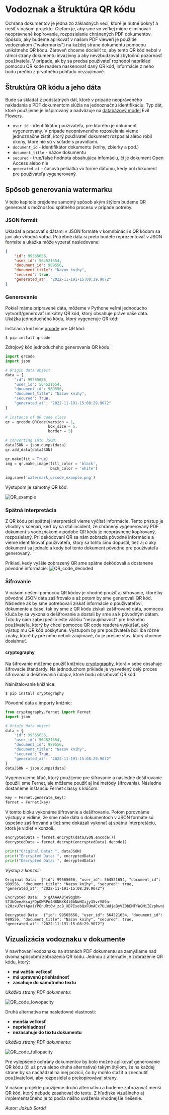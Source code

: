# Vodoznak a štruktúra QR kódu

Ochrana dokumentov je jedna zo základných vecí, ktoré je nutné pokryť a riešiť v našom projekte. Cieľom je, aby sme vo veľkej miere eliminovali neoprávnené kopírovanie,
rozposielanie chránených PDF dokumentov. Spôsob, aký budeme aplikovať v našom PDF vieweri je použitie vodoznakom ("watermarks") na každej strane dokumentu pomocou unikátneho QR kódu. Zároveň chceme docieliť to, aby tento QR kód nebol v rámci strany dokumentu invazívny a aby nevzbudzoval zbytočnú pozornosť používateľa. V prípade, ak by sa predsa používateľ rozhodol napríklad pomocou QR kode readera naskenovať daný QR kód, informácie z neho budu preňho z prvotného pohľadu nezaujímavé.

## Štruktúra QR kódu a jeho dáta

Bude sa skladať z podstatných dát, ktoré v prípade neopráveného nakladania s PDF dokumentom slúžia na jednoznačnú identifikáciu. Typ dát, ktoré použijeme je inšpirovaný a nadväzuje na [databázový model](@site/static/img/evil_flowers_catalog.png) Evil Flowers.

- `user_id` - identifikátor používateľa, pre ktorého je dokument vygenerovaný. V prípade neoprávneného rozosielania vieme jednoznačne zistiť, ktorý používateľ dokument rozposlal alebo robil úkony, ktoré nie sú v súlade s pravidlami.
- `document_id` - identifikátor dokumentu (knihy, zbierky a pod.)
- `document_title` - názov dokumentu
- `secured` - true/false hodnota obsahujúca infomáciu, či je dokument Open Access alebo nie
- `generated_at` - časová pečiatka vo forme dátumu, kedy bol dokument pre používateľa vygenerovaný. 

## Spôsob generovania watermarku

V tejto kapitole prejdeme samotný spôsob akým štýlom budeme QR generovať s možnosťou spätného procesu v prípade potreby.

### JSON formát

Ukladať a pracovať s dátami v JSON formáte v komnbinácii s QR kódom sa javí ako vhodná voľba. Potrebné dáta si preto budete reprezentovať v JSON formáte a ukážka môže vyzerať nasledovane:

```json
{
    "id": 99565656, 
    "user_id": 564521654, 
    "document_id": 989556, 
    "document_title": "Nazov knihy",
    "secured": true, 
    "generated_at": "2022-11-191-15:08:29.9072"
}
```

### Generovanie

Pokiaľ máme pripravené dáta, môžeme v Pythone veľmi jednoducho vytvoriť/generovať unikátny QR kód, ktorý obsahuje práve naše dáta.
Ukážka jednoduchého kódu, ktorý vygeneruje QR kód:

Inštalácia knižnice [qrcode](https://pypi.org/project/qrcode/) pre QR kód:
```shell
$ pip install qrcode
```

Zdrojový kód jednoduchého generovania QR kódu:
```python
import qrcode
import json

# Origin data object 
data = {
    "id": 99565656, 
    "user_id": 564521654, 
    "document_id": 989556, 
    "document_title": "Nazov knihy",
    "secured": True, 
    "generated_at": "2022-11-191-15:08:29.9072"
}
 
# Instance of QR code class
qr = qrcode.QRCode(version = 1,
                   box_size = 5,
                   border = 5)

# converting into JSON: 
dataJSON = json.dumps(data)
qr.add_data(dataJSON)

qr.make(fit = True)
img = qr.make_image(fill_color = 'black',
                    back_color = 'white')
 
img.save('watermark_qrcode_example.png')
```

Výstupom je samotný QR kód:

![QR_example](@site/static/img/watermark_qrcode_example.png) 

### Spätná interpretácia

Z QR kódu pri spätnej interpretácii vieme vyčítať informácie. Tento prístup je vhodný v scenári, keď by sa stal incident, že chránený vygenerovaný PDF dokument s vodoznakom v podobe QR kódu je neoprávnene kopírovaný, rozposielaný. Pri dekódovaní QR sa nám zobrazia pôvodné informácie a vieme identifikovať používateľa, ktorý sa tohto činu dopustil, tiež aj o aký dokument sa jednalo a kedy bol tento dokument pôvodne pre používateľa generovaný.

Príklad, kedy vyššie zobrazený QR sme spätne dekódovali a dostanene pôvodné informácie:
![QR_code_decoded](@site/static/img/qrcode_decoded.png) 

### Šifrovanie

V našom riešení pomocou QR kódov je vhodné použiť aj šifrovanie, ktoré by pôvodné JSON dáta zašifrovalo a až potom by sme generovali QR kód. Následne ak by sme potrebovali získať informácie o používateľovi, dokumente a čase, tak by sme z QR kódu získali zašifrované dáta, pomocou kľuča by sa vykonalo dešifrovanie a dostali by sme sa k pôvodným dátam.
Toto by nám zabezpečilo ešte väčšiu "nezaujímavosť" pre bežného používateľa, ktorý by chcel pomocou QR code readera vyskúšať, aký výstup mu QR kód poskytune. Výstupom by pre používateľa boli iba rôzne znaky, ktoré by pre neho neboli zaujímavé, čo je presne stav, ktorý chceme dosiahnuť.

#### cryptography

Na šifrovanie môžeme použiť knižnicu [cryptography](https://cryptography.io/en/latest/), ktorá v sebe obsahuje šifrovacie štandardy. Na jednoduchom príklade je vysvetlený celý proces šifrovania a dešifrovania údajov, ktoré budú obsahovať QR kód.

Nainštalovanie knižnice:
```shell
$ pip install cryptography
```

Pôvodné dáta a importy knižníc:
```python
from cryptography.fernet import Fernet
import json

# Origin data object 
data = {
    "id": 99565656, 
    "user_id": 564521654, 
    "document_id": 989556, 
    "document_title": "Nazov knihy",
    "secured": True, 
    "generated_at": "2022-11-191-15:08:29.9072"
}
dataJSON = json.dumps(data)
```
Vygenerujeme kľúč, ktorý použijeme pre šifrovanie a následné dešifrovanie (použili sme Fernet, ale môžeme použiť aj iné metódy šifrovania). Následne dostaneme inštanciu Fernet classy s klúčom.

```python
key = Fernet.generate_key()
fernet = Fernet(key)
```

V tomto bloku vykonáme šifrovanie a dešifrovanie. Potom porovnáme výstupy a vidíme, že sme naše dáta o dokumentoch v JSON formáte sú úspešne zašifrované a tiež sme dokázali vykonať aj spätnú interpretáciu, ktorá je vidieť v konzoli.
```python
encryptedData = fernet.encrypt(dataJSON.encode())
decryptedData = fernet.decrypt(encryptedData).decode()

print("Original Data: ", dataJSON)
print("Encrypted Data: ", encryptedData)
print("Decrypted Data: ", decryptedData)
```


*Výstup z konzoli:*
```console
Original Data:  {"id": 99565656, "user_id": 564521654, "document_id": 989556, "document_title": "Nazov knihy", "secured": true, "generated_at": "2022-11-191-15:08:29.9072"}

Encrypted Data:  b'gAAAAABje9qgbm-ST3bQeezKsujFDpOWRPn4N8NKXK4l0bNwHIijy35vrV89a-s2HzxU7otApaiYPOnURtCw_zcB_XD7IsebQxFUmACx7ULWdjaByVZ0bEMTfWQMiIEzphwnL116f_4j...'

Decrypted Data:  {"id": 99565656, "user_id": 564521654, "document_id": 989556, "document_title": "Nazov knihy", "secured": true, "generated_at": "2022-11-191-15:08:29.9072"}
```

## Vizualizácia vodoznaku v dokumente

V navrhovaní vodoznaku na stranách PDF dokumentu sa zamýšlame nad dvoma spôsobmi zobrazenia QR kódu. 
Jednou z alternatív je zobrazenie QR kódu, ktorý:
- **má vačšiu veľkosť**
- **má upravenú priehladnosť**
- **zasahuje do samotného textu**

*Ukážka strany PDF dokumentu:*

![QR_code_lowopacity](@site/static/img/watermark_qrcode_lowopacity.png) 

Druhá alternatíva ma nasledovné vlastnosti:
- **menšia veľkosť**
- **nepriehladnosť**
- **nezasahuje do textu dokumentu**

*Ukážka strany PDF dokumentu:*

![QR_code_fullopacity](@site/static/img/watermark_qrcode_fullopacity.png) 

Pre vylepšenie ochrany dokumentov by bolo možné aplikovať generovanie QR kódu (či už prvá alebo druhá alternatíva) takým štýlom, že na každej strane by sa nachádzal na inej pozícií, čo by mohlo stažiť a znechutiť používateľovi, aby rozposielal a prekopirovával strany.

V našom projekte použijeme druhú alternatívu a budeme zobrazovať menší QR kód, ktorý nebude zasahovať do textu. Z hľadiska vizuálneho aj implementačného je to podľa nášho uváženia vhodnejšie riešenie.

*Autor: Jakub Sorád*